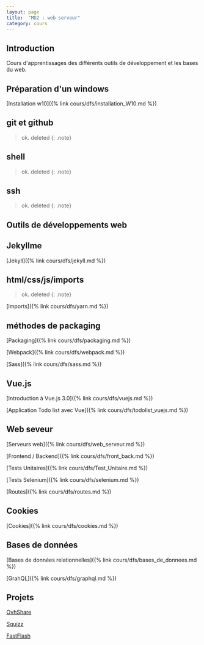 ```yaml
---
layout: page
title:  "MD2 : web serveur"
category: cours
---
```


## Introduction

Cours d'apprentissages des différents outils de développement et les bases du web.

## Préparation d'un windows

  [Installation w10]({% link cours/dfs/installation_W10.md %})

## git et github

> ok. deleted
{: .note}


## shell

> ok. deleted
{: .note}

## ssh

> ok. deleted
{: .note}

## **Outils de développements web**

## Jekyllme

  [Jekyll]({% link cours/dfs/jekyll.md %})

## html/css/js/imports

> ok. deleted
{: .note}


  [imports]({% link cours/dfs/yarn.md %})

## méthodes de packaging

  [Packaging]({% link cours/dfs/packaging.md %})

  [Webpack]({% link cours/dfs/webpack.md %})

  [Sass]({% link cours/dfs/sass.md %})

## Vue.js

  [Introduction à Vue.js 3.0]({% link cours/dfs/vuejs.md %})

  [Application Todo list avec Vue]({% link cours/dfs/todolist_vuejs.md %})

## Web seveur

  [Serveurs web]({% link cours/dfs/web_serveur.md %})
  
  [Frontend / Backend]({% link cours/dfs/front_back.md %})
  
  [Tests Unitaires]({% link cours/dfs/Test_Unitaire.md %})
  
  [Tests Selenium]({% link cours/dfs/selenium.md %})
  
  [Routes]({% link cours/dfs/routes.md %})
  
## Cookies

  [Cookies]({% link cours/dfs/cookies.md %})

## Bases de données

  [Bases de données relationnelles]({% link cours/dfs/bases_de_donnees.md %})

  [GrahQL]({% link cours/dfs/graphql.md %})

## Projets

  [OvhShare](https://github.com/BaptisteMahe/my-drive)
  
  
  [Squizz](https://github.com/LeoLaurent/projet-dfs-quizz-vue2)

  [FastFlash](https://github.com/fanismichalakis/fastflash)
